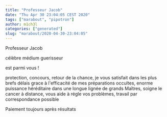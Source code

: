 ```yaml
---
title: "Professeur Jacob"
date: "Thu Apr 30 23:04:05 CEST 2020"
tags: ["marabout", "pipotron"]
author: m1ch3l
categories: ["generated"]
slug: "marabout/2020-04-30-23:04:05"
---
```


Professeur Jacob

célèbre médium guerisseur

est parmi vous !

protection, concours, retour de la chance, je vous satisfait dans les plus brefs délais grace à l'efficacité de mes préparations occultes, enorme puissance héréditaire dans une longue lignée de grands Maîtres, soigne le cancer à distance, vous aide à régle vos problèmes, travail par correspondance possible

Paiement toujours après résultats
